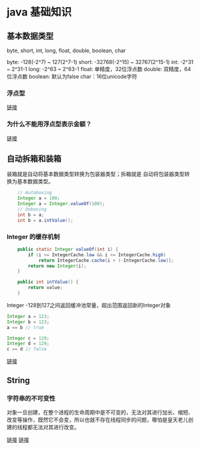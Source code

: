 # java 基础知识

## 基本数据类型

byte, short, int, long, float, double, boolean, char

byte: -128(-2^7) ~ 127(2^7-1)
short: -32768(-2^15) ~ 32767(2^15-1)
int: -2^31 ~ 2^31-1
long: -2^63 ~ 2^63-1
float: 单精度，32位浮点数
double: 双精度，64位浮点数
boolean: 默认为false
char：16位unicode字符


### 浮点型 

[链接](https://baike.baidu.com/item/%E6%B5%AE%E7%82%B9%E5%9E%8B)

### 为什么不能用浮点型表示金额？

[链接](https://juejin.im/post/5c08db5ff265da611e4d7417)


## 自动拆箱和装箱

装箱就是自动将基本数据类型转换为包装器类型；拆箱就是 自动将包装器类型转换为基本数据类型。

```java
    // Autoboxing
    Integer a = 100;
    Integer a = Integer.valueOf(100);
    // Unboxing
    int b = a;
    int b = a.intValue();
```
### Integer 的缓存机制

```java
    public static Integer valueOf(int i) {
        if (i >= IntegerCache.low && i <= IntegerCache.high)
            return IntegerCache.cache[i + (-IntegerCache.low)];
        return new Integer(i);
    }
```

```java
    public int intValue() {
        return value;
    }
```

Integer -128到127之间返回缓冲池常量，超出范围返回新的Integer对象

```java
Integer a = 123;
Integer b = 123;
a == b // true

Integer c = 129;
Integer d = 129;
c == d // false
```

[链接](https://blog.csdn.net/u013309870/article/details/70229983)

## String

### 字符串的不可变性

对象一旦创建，在整个进程的生命周期中是不可变的，无法对其进行加长、缩短、改变等操作，既然它不会变，所以也就不存在线程同步的问题，哪怕是皇天老儿创建的线程都无法对其进行改变。 

[链接](https://blog.csdn.net/u010133536/article/details/42492633)
[链接](https://blog.csdn.net/u013796619/article/details/30540589)
